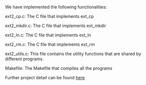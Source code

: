 We have implemented the following functionalities:

ext2_cp.c:  The C file that implements ext_cp

ext2_mkdir.c:  The C file that implements ext_mkdir

ext2_ln.c:  The C file that implements ext_ln

ext2_rm.c:  The C file that implements ext_rm

ext2_utils.c:  This file contains the utility functions that are shared by different programs.

Makefile: 	The Makefile that compiles all the programs

Further project detail can be found [here](http://media.wix.com/ugd/a1f009_e47b9d1ea1b5418b81d1eead10b229ea.pdf)
